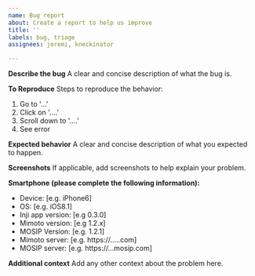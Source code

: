 ```yaml
---
name: Bug report
about: Create a report to help us improve
title: ''
labels: bug, triage
assignees: jeremi, kneckinator

---
```


**Describe the bug**
A clear and concise description of what the bug is.

**To Reproduce**
Steps to reproduce the behavior:
1. Go to '...'
2. Click on '....'
3. Scroll down to '....'
4. See error

**Expected behavior**
A clear and concise description of what you expected to happen.

**Screenshots**
If applicable, add screenshots to help explain your problem.

**Smartphone (please complete the following information):**
 - Device: [e.g. iPhone6]
 - OS: [e.g. iOS8.1]
 - Inji app version: [e.g 0.3.0]
 - Mimoto version: [e.g 1.2.x]
 - MOSIP Version: [e.g. 1.2.1]
 - Mimoto server: [e.g. https://.....com]
 - MOSIP server: [e.g. https://...mosip.com]

**Additional context**
Add any other context about the problem here.
